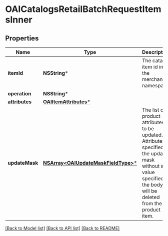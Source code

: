 # OAICatalogsRetailBatchRequestItemsInner

## Properties
Name | Type | Description | Notes
------------ | ------------- | ------------- | -------------
**itemId** | **NSString*** | The catalog item id in the merchant namespace | 
**operation** | **NSString*** |  | 
**attributes** | [**OAIItemAttributes***](OAIItemAttributes.md) |  | 
**updateMask** | [**NSArray&lt;OAIUpdateMaskFieldType&gt;***](OAIUpdateMaskFieldType.md) | The list of product attributes to be updated. Attributes specified in the update mask without a value specified in the body will be deleted from the product item. | [optional] 

[[Back to Model list]](../README.md#documentation-for-models) [[Back to API list]](../README.md#documentation-for-api-endpoints) [[Back to README]](../README.md)


